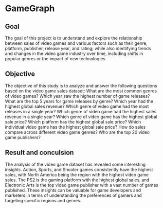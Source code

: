 # GameGraph

## Goal 
The goal of this project is to understand and explore the relationship between sales of video games and various factors such as their genre, platform, publisher, release year, and rating; while also identifying trends and changes in the video game industry over time, including shifts in popular genres or the impact of new technologies.

## Objective
The objective of this study is to analyze and answer the following questions based on the video game sales dataset:
What are the most common genres of video games?
Which year saw the highest number of game releases?
What are the top 5 years for game releases by genre?
Which year had the highest global sales revenue?
Which genre of video game had the most releases in a single year?
Which genre of video game had the highest sales revenue in a single year?
Which genre of video game has the highest global sale price?
Which platform has the highest global sale price?
Which individual video game has the highest global sale price?
How do sales compare across different video game genres?
Who are the top 20 video game publishers?


## Result and conculsion
The analysis of the video game dataset has revealed some interesting insights. Action, Sports, and Shooter games consistently have the highest sales, with North America being the region with the highest video game sales. The PS2 is the gaming platform with the highest global sales, and Electronic Arts is the top video game publisher with a vast number of games published. These insights can be valuable for game developers and marketers in terms of understanding the preferences of gamers and targeting specific regions and genres.
